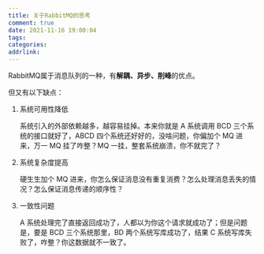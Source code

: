 ```yaml
---
title: 关于RabbitMQ的思考
comment: true
date: 2021-11-16 19:00:04
tags:
categories:
addrlink:
---
```




RabbitMQ属于消息队列的一种，有**解耦、异步、削峰**的优点。

但又有以下缺点：

1. 系统可用性降低

   系统引入的外部依赖越多，越容易挂掉。本来你就是 A 系统调用 BCD 三个系统的接口就好了，ABCD 四个系统还好好的，没啥问题，你偏加个 MQ 进来，万一 MQ 挂了咋整？MQ 一挂，整套系统崩溃，你不就完了？

2. 系统复杂度提高

   硬生生加个 MQ 进来，你怎么保证消息没有重复消费？怎么处理消息丢失的情况？怎么保证消息传递的顺序性？

3. 一致性问题

   A 系统处理完了直接返回成功了，人都以为你这个请求就成功了；但是问题是，要是 BCD 三个系统那里，BD 两个系统写库成功了，结果 C 系统写库失败了，咋整？你这数据就不一致了。



